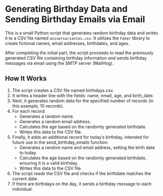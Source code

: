 # Generating Birthday Data and Sending Birthday Emails via Email

This is a small Python script that generates random birthday data and writes it to a CSV file named `aniversariantes.csv`. It utilizes the `Faker` library to create fictional names, email addresses, birthdates, and ages.

After completing the initial part, the script proceeds to read the previously generated CSV file containing birthday information and sends birthday messages via email using the SMTP server (MailHog).


## How It Works

1. The script creates a CSV file named birthdays.csv.
2. It writes a header line with the fields: name, email, age, and birth_date.
3. Next, it generates random data for the specified number of records (in this example, 10 records).
4. For each record:
    - Generates a random name.
    - Generates a random email address.
    - Calculates the age based on the randomly generated birthdate.
    - Writes this data to the CSV file.
5. Finally, it adds an additional record for today’s birthday, intended for future use in the send_birthday_emails function:
    - Generates a random name and email address, setting the birth date to today.
    - Calculates the age based on the randomly generated birthdate, ensuring it is a valid birthday.
    - Writes this data to the CSV file.
6. The script reads the CSV file and checks if the birthdate matches the current date.
7. If there are birthdays on the day, it sends a birthday message to each individual.